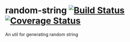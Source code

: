 random-string
[![Build Status](https://travis-ci.org/pilagod/random-string.svg?branch=master)](https://travis-ci.org/pilagod/random-string)
[![Coverage Status](https://coveralls.io/repos/github/pilagod/random-string/badge.svg?branch=master)](https://coveralls.io/github/pilagod/random-string?branch=master)
=============

An util for generating random string
